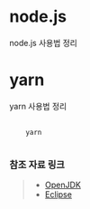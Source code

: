 # node.js
node.js 사용법 정리
# yarn
yarn 사용법 정리
<pre>
  <code>
    yarn 
  </code>
</pre>

### 참조 자료 링크
> * [OpenJDK](https://jdk.java.net/archive/)
> * [Eclipse](https://www.eclipse.org/)
